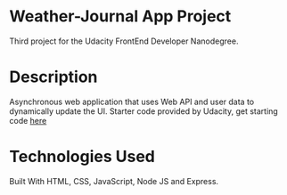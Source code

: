 # Weather-Journal App Project
Third project for the Udacity FrontEnd Developer Nanodegree.

# Description
Asynchronous web application that uses Web API and user data to dynamically update the UI. Starter code provided by Udacity, get starting code [here](https://github.com/udacity/fend/tree/refresh-2019/projects/weather-journal-app)


# Technologies Used
Built With HTML, CSS, JavaScript, Node JS and Express. 
